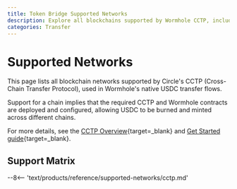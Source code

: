 ```yaml
---
title: Token Bridge Supported Networks
description: Explore all blockchains supported by Wormhole CCTP, including network availability, block explorers, and cross-chain transfer support.
categories: Transfer
---
```


# Supported Networks

This page lists all blockchain networks supported by Circle's CCTP (Cross-Chain Transfer Protocol), used in Wormhole's native USDC transfer flows.

Support for a chain implies that the required CCTP and Wormhole contracts are deployed and configured, allowing USDC to be burned and minted across different chains.

For more details, see the [CCTP Overview](/docs/products/cctp-bridge/overview/){target=\_blank} and [Get Started guide](/docs/products/cctp-bridge/get-started/){target=\_blank}.

## Support Matrix

--8<-- 'text/products/reference/supported-networks/cctp.md'
